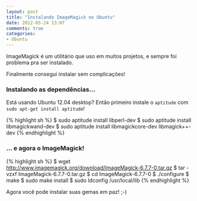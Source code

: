 ```yaml
---
layout: post
title: "Instalando ImageMagick no Ubuntu"
date: 2012-05-24 13:07
comments: true
categories:
- Ubuntu
---
```


ImageMagick é um utilitário que uso em muitos projetos, e sempre foi problema pra ser instalado.

Finalmente consegui instalar sem complicações!

### Instalando as dependências...
Está usando Ubuntu 12.04 desktop? Então primeiro instale o `aptitude` com `sudo apt-get install aptitude`!

{% highlight sh %}
$ sudo aptitude install libperl-dev
$ sudo aptitude install libmagickwand-dev
$ sudo aptitude install libmagickcore-dev libmagick++-dev
{% endhighlight %}

### … e agora o ImageMagick!

{% highlight sh %}
$ wget http://www.imagemagick.org/download/ImageMagick-6.7.7-0.tar.gz
$ tar -vzxf ImageMagick-6.7.7-0.tar.gz
$ cd ImageMagick-6.7.7-0
$ ./configure
$ make
$ sudo make install
$ sudo ldconfig /usr/local/lib
{% endhighlight %}

Agora você pode instalar suas gemas em paz! ;-)


